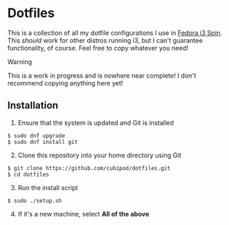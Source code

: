 # Dotfiles
This is a collection of all my dotfile configurations I use in [Fedora i3 Spin](https://fedoraproject.org/spins/i3). 
This *should* work for other distros running i3, but I can't guarantee functionality, of course. Feel free to copy
whatever you need!

> [!WARNING]
> This is a work in progress and is nowhere near complete! I don't recommend copying anything here yet!

## Installation
1. Ensure that the system is updated and Git is installed
```
$ sudo dnf upgrade
$ sudo dnf install git
```
2. Clone this repository into your home directory using Git
```
$ git clone https://github.com/cubipod/dotfiles.git
$ cd dotfiles
```
3. Run the install script
```
$ sudo ./setup.sh
```
4. If it's a new machine, select **All of the above**
